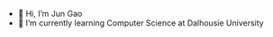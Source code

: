 - 👋 Hi, I’m Jun Gao
- 🌱 I’m currently learning Computer Science at Dalhousie University

<!---
locojk/locojk is a ✨ special ✨ repository because its `README.md` (this file) appears on your GitHub profile.
You can click the Preview link to take a look at your changes.
--->

